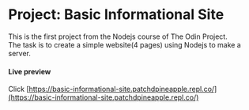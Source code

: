 # Project: Basic Informational Site

This is the first project from the Nodejs course of The Odin Project.\
The task is to create a simple website(4 pages) using Nodejs to make a server.

#### Live preview

Click [https://basic-informational-site.patchdpineapple.repl.co/](https://basic-informational-site.patchdpineapple.repl.co/)

